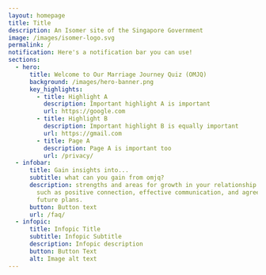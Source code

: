 ```yaml
---
layout: homepage
title: Title
description: An Isomer site of the Singapore Government
image: /images/isomer-logo.svg
permalink: /
notification: Here's a notification bar you can use!
sections:
  - hero:
      title: Welcome to Our Marriage Journey Quiz (OMJQ)
      background: /images/hero-banner.png
      key_highlights:
        - title: Highlight A
          description: Important highlight A is important
          url: https://google.com
        - title: Highlight B
          description: Important highlight B is equally important
          url: https://gmail.com
        - title: Page A
          description: Page A is important too
          url: /privacy/
  - infobar:
      title: Gain insights into...
      subtitle: what can you gain from omjq?
      description: strengths and areas for growth in your relationship in key areas
        such as positive connection, effective communication, and agreement of
        future plans.
      button: Button text
      url: /faq/
  - infopic:
      title: Infopic Title
      subtitle: Infopic Subtitle
      description: Infopic description
      button: Button Text
      alt: Image alt text
---
```


